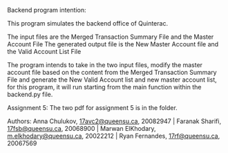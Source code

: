 Backend program intention:

This program simulates the backend office of Quinterac.

The input files are the Merged Transaction Summary File and the Master Account File
The generated output file is the New Master Account file and the Valid Account List File

The program intends to take in the two input files, modify the master account file based on the content from
the Merged Transaction Summary File and generate the New Valid Account list and new master account list,
for this program, it will run starting from the main function within the backend.py file.

Assignment 5:
The two pdf for assignment 5 is in the folder.

Authors:
        Anna Chulukov, 17avc2@queensu.ca, 20082947      |
        Faranak Sharifi, 17fsb@queensu.ca, 20068900     |
        Marwan ElKhodary, m.elkhodary@queensu.ca, 20022212      |
        Ryan Fernandes, 17rf@queensu.ca, 20067569
